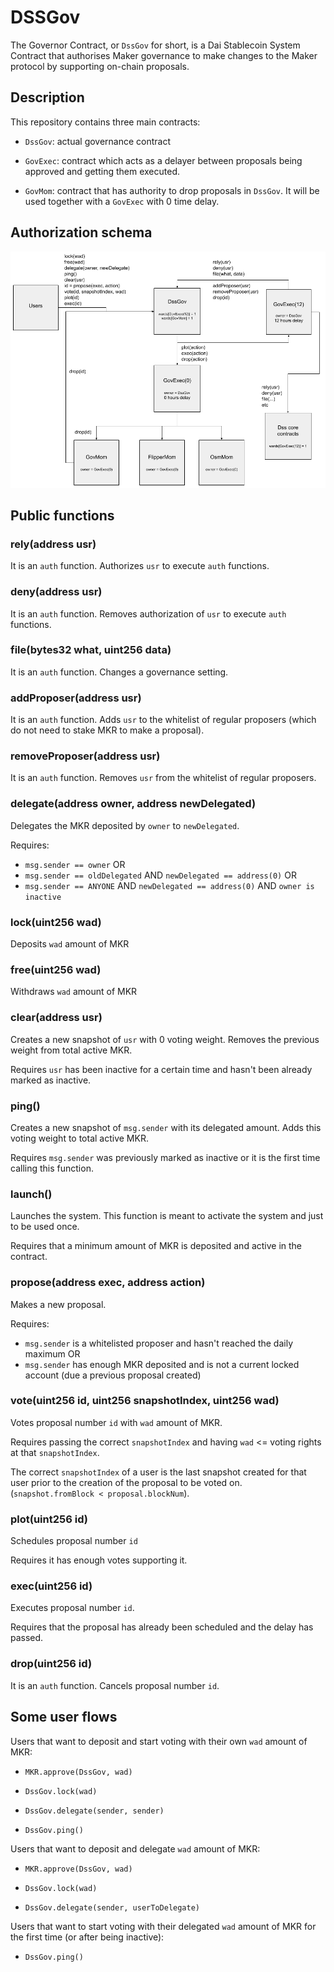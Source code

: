 # DSSGov

The Governor Contract, or `DssGov` for short, is a Dai Stablecoin System Contract that authorises Maker governance to make changes to the Maker protocol by supporting on-chain proposals.

## Description

This repository contains three main contracts:

- `DssGov`: actual governance contract

- `GovExec`: contract which acts as a delayer between proposals being approved and getting them executed.

- `GovMom`: contract that has authority to drop proposals in `DssGov`. It will be used together with a `GovExec` with 0 time delay.

## Authorization schema

![Authorization schema](auth-schema.png)

## Public functions

### rely(address usr)

It is an `auth` function. Authorizes `usr` to execute `auth` functions.

### deny(address usr)

It is an `auth` function. Removes authorization of `usr` to execute `auth` functions.

### file(bytes32 what, uint256 data)

It is an `auth` function. Changes a governance setting.

### addProposer(address usr)

It is an `auth` function. Adds `usr` to the whitelist of regular proposers (which do not need to stake MKR to make a proposal).

### removeProposer(address usr)

It is an `auth` function. Removes `usr` from the whitelist of regular proposers.

### delegate(address owner, address newDelegated)

Delegates the MKR deposited by `owner` to `newDelegated`.

Requires:

- `msg.sender == owner` OR
- `msg.sender == oldDelegated` AND `newDelegated == address(0)` OR
- `msg.sender == ANYONE` AND `newDelegated == address(0)` AND `owner is inactive`

### lock(uint256 wad)

Deposits `wad` amount of MKR

### free(uint256 wad)

Withdraws `wad` amount of MKR

### clear(address usr)

Creates a new snapshot of `usr` with 0 voting weight. Removes the previous weight from total active MKR.

Requires `usr` has been inactive for a certain time and hasn't been already marked as inactive.

### ping()

Creates a new snapshot of `msg.sender` with its delegated amount. Adds this voting weight to total active MKR.

Requires `msg.sender` was previously marked as inactive or it is the first time calling this function.

### launch()

Launches the system. This function is meant to activate the system and just to be used once.

Requires that a minimum amount of MKR is deposited and active in the contract.

### propose(address exec, address action)

Makes a new proposal.

Requires:

- `msg.sender` is a whitelisted proposer and hasn't reached the daily maximum OR
- `msg.sender` has enough MKR deposited and is not a current locked account (due a previous proposal created)

### vote(uint256 id, uint256 snapshotIndex, uint256 wad)

Votes proposal number `id` with `wad` amount of MKR.

Requires passing the correct `snapshotIndex` and having `wad` <= voting rights at that `snapshotIndex`.

The correct `snapshotIndex` of a user is the last snapshot created for that user prior to the creation of the proposal to be voted on. (`snapshot.fromBlock < proposal.blockNum`).

### plot(uint256 id)

Schedules proposal number `id`

Requires it has enough votes supporting it.

### exec(uint256 id)

Executes proposal number `id`.

Requires that the proposal has already been scheduled and the delay has passed.

### drop(uint256 id)

It is an `auth` function. Cancels proposal number `id`.

## Some user flows

Users that want to deposit and start voting with their own `wad` amount of MKR:

- `MKR.approve(DssGov, wad)`

- `DssGov.lock(wad)`

- `DssGov.delegate(sender, sender)`

- `DssGov.ping()`

Users that want to deposit and delegate `wad` amount of MKR:

- `MKR.approve(DssGov, wad)`

- `DssGov.lock(wad)`

- `DssGov.delegate(sender, userToDelegate)`

Users that want to start voting with their delegated `wad` amount of MKR for the first time (or after being inactive):

- `DssGov.ping()`
